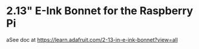 # 2.13" E-Ink Bonnet for the Raspberry Pi
aSee doc at <https://learn.adafruit.com/2-13-in-e-ink-bonnet?view=all>

